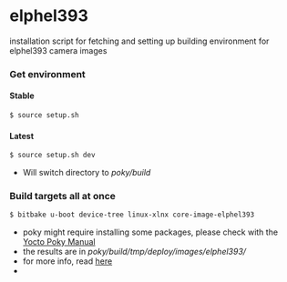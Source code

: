 # elphel393
installation script for fetching and setting up building environment for elphel393 camera images

### Get environment
#### Stable
```sh
$ source setup.sh
```
#### Latest
```sh
$ source setup.sh dev
```

* Will switch directory to *poky/build*

### Build targets all at once
```sh
$ bitbake u-boot device-tree linux-xlnx core-image-elphel393
```
* poky might require installing some packages, please check with the [Yocto Poky Manual][1] 
* the results are in *poky/build/tmp/deploy/images/elphel393/*
* for more info, read [here][2]
* 
[1]: http://www.yoctoproject.org/docs/2.0/mega-manual/mega-manual.html
[2]: http://wiki.elphel.com/index.php?title=Poky_2.0_manual
